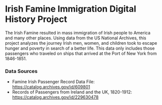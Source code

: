# Irish Famine Immigration Digital History Project

The Irish Famine resulted in mass immigration of Irish people to America and many other places. Using data from the US National Archives, this project analyzes the journey Irish men, women, and children took to escape hunger and poverty in search of a better life. This data only includes those passengers who traveled on ships that arrived at the Port of New York from 1846-1851.

### Data Sources
- Famine Irish Passenger Record Data File: https://catalog.archives.gov/id/609801
- Records of Passengers from Ireland and the UK, 1820-1912: https://catalog.archives.gov/id/229630478
